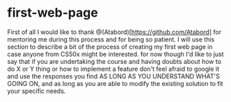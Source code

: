 # first-web-page
First of all I would like to thank @(Atabord)[https://github.com/Atabord] for mentoring me during this process and for being so patient.
I will use this section to describe a bit of the process of creating my first web page in case anyone from CS50x might be interested.
for now though I'd like to just say that if you are undertaking the course and having doubts about how to do X or Y thing or how to implement a feature
don't feel afraid to google it and use the responses you find AS LONG AS YOU UNDERSTAND WHAT'S GOING ON, and as long as you are able to modify the existing solution
to fit your specific needs.
